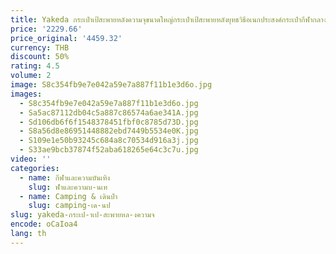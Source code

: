 ```yaml
---
title: Yakeda กระเป๋าเป้สะพายหลังความจุขนาดใหญ่กระเป๋าเป้สะพายหลังยุทธวิธีอเนกประสงค์กระเป๋ากีฬากลางแจ้งกระเป๋าปีนเขาอุปกรณ์ตั้งแคมป์
price: '2229.66'
price_original: '4459.32'
currency: THB
discount: 50%
rating: 4.5
volume: 2
image: S8c354fb9e7e042a59e7a887f11b1e3d6o.jpg
images:
  - S8c354fb9e7e042a59e7a887f11b1e3d6o.jpg
  - Sa5ac87112db04c5a887c86574a6ae341A.jpg
  - Sd106db6f6f1548378451fbf0c8785d73D.jpg
  - S8a56d8e86951448882ebd7449b5534e0K.jpg
  - S109e1e50b93245c684a8c70534d916a3j.jpg
  - S33ae9bcb37874f52aba618265e64c3c7u.jpg
video: ''
categories:
  - name: กีฬาและความบันเทิง
    slug: ฬาและความบ-นเท
  - name: Camping & เดินป่า
    slug: camping-เด-นป
slug: yakeda-กระเป-าเป-สะพายหล-งความจ
encode: oCaIoa4
lang: th
---
```

  